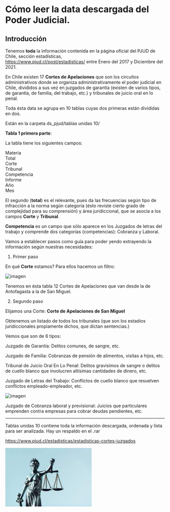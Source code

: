 # Cómo leer la data descargada del Poder Judicial.

## Introducción

Tenemos **toda** la información contenida en la página oficial del PJUD de Chile, sección estadísticas,\
https://www.pjud.cl/post/estadisticas/
entre Enero del 2017 y Diciembre del 2021.

En Chile existen 17 **Cortes de Apelaciones** que son los circuitos administrativos donde se organiza administrativamente el poder judicial en  Chile, divididos a sus vez en juzgados de garantía (existen de varios tipos, de garantía, de familia, del trabajo, etc.) y tribunales de juicio oral en lo penal.

Toda ésta data se agrupa en 10 tablas cuyas dos primeras están divididas en dos.

Están en la carpeta ds_pjud/tablas unidas 10/

**Tabla 1 primera parte**:

La tabla tiene los siguientes campos:

Materia\
Total\
Corte\
Tribunal\
Competencia\
Informe\
Año\
Mes

El segundo (**total**) es el relevante, pues da las frecuencias según tipo de
infracción a la norma según categoría (ésto reviste cierto grado de complejidad para su comprensión) y área juridiccional, que se asocia a los campos **Corte** y **Tribunal**. 

**Competencia** es un campo que sólo aparece en los Juzgados de letras del trabajo
y comprende dos categorías (competencias): Cobranza y Laboral.

Vamos a establecer pasos como guía para poder yendo extrayendo la información según nuestras necesidades:

1. Primer paso

En qué **Corte** estamos? Para ellos hacemos un filtro: 

![imagen](https://user-images.githubusercontent.com/50757247/156581224-a96dd67e-8261-4431-9c0e-cb2c30e35ca5.png)

Tenemos en ésta tabla 12 Cortes de Apelaciones que van desde la de Antofagasta a la de San Miguel.

2. Segundo paso

Elijamos una Corte: **Corte de Apelaciones de San Miguel** 

Obtenemos un listado de todos los tribunales (que son los estadios juridiccionales propiamente dichos, que dictan sentencias.)

Vemos que son de 6 tipos:

Juzgado de Garantía: Delitos comunes, de sangre, etc.

Juzgado de Familia: Cobranzas de pensión de alimentos, visitas a hijos, etc.

Tribunal de Juicio Oral En Lo Penal: Delitos gravísimos de sangre o delitos de cuello blanco que involucren altísimas cantidades de dinero, etc.

Juzgado de Letras del Trabajo: Conflictos de cuello blanco que resuelven conflictos empleado-empleador, etc.

![imagen](https://user-images.githubusercontent.com/50757247/156592230-8d350065-a164-4228-a6e6-0901ad1f9dba.png)

Juzgado de Cobranza laboral y previsional: Juicios que particulares emprenden contra empresas para cobrar deudas pendientes, etc.

***







Tablas unidas 10 contiene toda la información descargada, ordenada y lista para ser analizada.
Hay un respaldo en el .rar

https://www.pjud.cl/estadisticas/estadisticas-cortes-juzgados

![alt text](pj.jpg)


